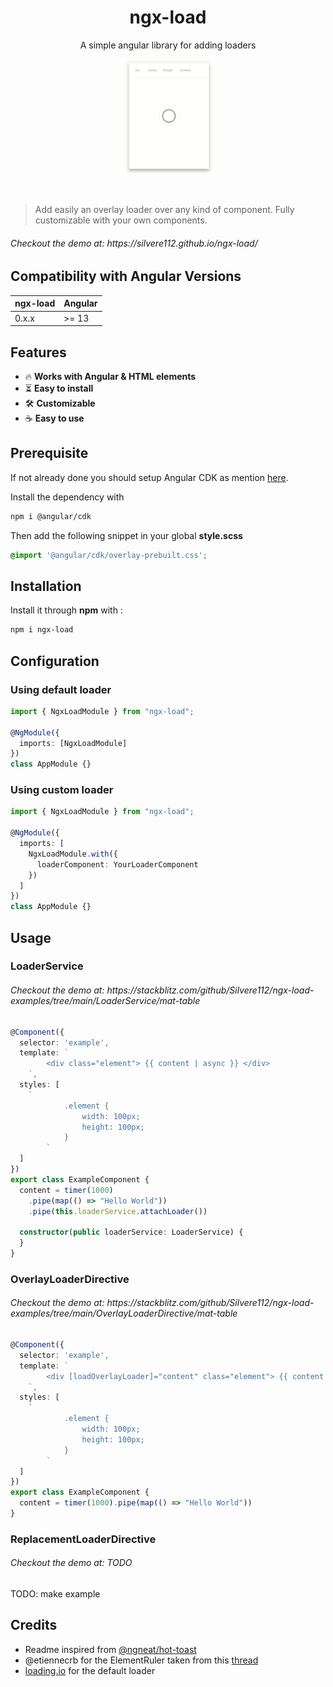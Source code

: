 <h1 align="center">ngx-load</h1>
<p align="center">A simple angular library for adding loaders</p>
<p align="center">
  <img width="30%" height="30%" src="./assets/demo.gif?raw=true"><br />
</p>
<br />

> Add easily an overlay loader over any kind of component. Fully customizable with your own components.
<h6>Checkout the demo at: https://silvere112.github.io/ngx-load/</h6>

## Compatibility with Angular Versions

<table>
  <thead>
    <tr>
      <th>ngx-load</th>
      <th>Angular</th>
    </tr>
  </thead>
  <tbody>
    <tr>
      <td>
        0.x.x
      </td>
      <td>
        >= 13
      </td>
    </tr>
  </tbody>
</table>


## Features
- 🔥 **Works with Angular & HTML elements**
- ⏳ **Easy to install**
- 🛠 **Customizable**
- ☕ **Easy to use**

## Prerequisite
If not already done you should setup Angular CDK as mention [here](https://material.angular.io/cdk/overlay/overview).

Install the dependency with
```bash
npm i @angular/cdk
```

Then add the following snippet in your global **style.scss**


```scss
@import '@angular/cdk/overlay-prebuilt.css';
```
## Installation

Install it through **npm** with :

```bash
npm i ngx-load
```

## Configuration

### Using default loader
```typescript
import { NgxLoadModule } from "ngx-load";

@NgModule({
  imports: [NgxLoadModule]
})
class AppModule {}
```

### Using custom loader
```typescript
import { NgxLoadModule } from "ngx-load";

@NgModule({
  imports: [
    NgxLoadModule.with({
      loaderComponent: YourLoaderComponent
    })
  ]
})
class AppModule {}
```

## Usage
### LoaderService 
<h6>Checkout the demo at: https://stackblitz.com/github/Silvere112/ngx-load-examples/tree/main/LoaderService/mat-table</h6 >

```typescript
@Component({
  selector: 'example',
  template: `
        <div class="element"> {{ content | async }} </div>
    `,
  styles: [
    `
            .element {
                width: 100px;
                height: 100px;
            }
        `
  ]
})
export class ExampleComponent {
  content = timer(1000)
    .pipe(map(() => "Hello World"))
    .pipe(this.loaderService.attachLoader())

  constructor(public loaderService: LoaderService) {
  }
}
```

### OverlayLoaderDirective
<h6>Checkout the demo at: https://stackblitz.com/github/Silvere112/ngx-load-examples/tree/main/OverlayLoaderDirective/mat-table</h6>

```typescript
@Component({
  selector: 'example',
  template: `
        <div [loadOverlayLoader]="content" class="element"> {{ content | async }} </div>
    `,
  styles: [
    `
            .element {
                width: 100px;
                height: 100px;
            }
        `
  ]
})
export class ExampleComponent {
  content = timer(1000).pipe(map(() => "Hello World"))
}
```

### ReplacementLoaderDirective
<h6>Checkout the demo at: TODO</h6 >

TODO: make example 


## Credits

- Readme inspired from <a href="https://github.com/ngneat/hot-toast/blob/master/README.md">@ngneat/hot-toast</a>
- @etiennecrb for the ElementRuler taken from this <a href="https://github.com/angular/components/issues/10393#issuecomment-381084401">thread</a> 
- <a href="https://loading.io/css">loading.io</a> for the default loader


